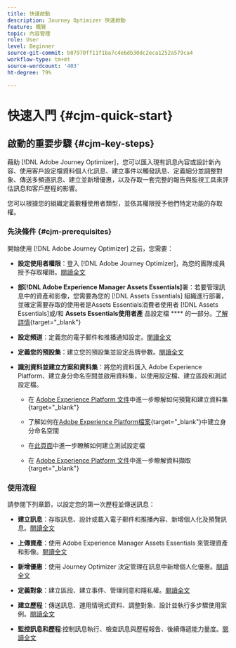 ```yaml
---
title: 快速啟動
description: Journey Optimizer 快速啟動
feature: 概覽
topic: 內容管理
role: User
level: Beginner
source-git-commit: b07970ff11f1ba7c4e6db30dc2eca1252a579ca4
workflow-type: tm+mt
source-wordcount: '403'
ht-degree: 79%

---
```


# 快速入門 {#cjm-quick-start}

## 啟動的重要步驟 {#cjm-key-steps}

藉助 [!DNL Adobe Journey Optimizer]，您可以匯入現有訊息內容或設計新內容、使用客戶設定檔資料個人化訊息、建立事件以觸發訊息、定義細分並調整對象、傳送多頻道訊息、建立並新增優惠，以及存取一套完整的報告與監視工具來評估訊息和客戶歷程的影響。

您可以根據您的組織定義數種使用者類型，並依其權限授予他們特定功能的存取權。

### 先決條件 {#cjm-prerequisites}

開始使用 [!DNL Adobe Journey Optimizer] 之前，您需要：

* **設定使用者權限**：登入 [!DNL Adobe Journey Optimizer]，為您的團隊成員授予存取權限。[閱讀全文](../using/administration/permissions.md)

* **部[!DNL Adobe Experience Manager Assets Essentials]**&#x200B;署：若要管理訊息中的資產和影像，您需要為您的 [!DNL Assets Essentials] 組織進行部署，並確定需要存取的使用者是Assets Essentials消費者使用者 [!DNL Assets Essentials]或/和 **Assets Essentials使用者產** 品設定檔 **** 的一部分。[了解詳情](https://experienceleague.adobe.com/docs/experience-manager-assets-essentials/help/deploy-administer.html){target=&quot;_blank&quot;}

* **設定頻道**：定義您的電子郵件和推播通知設定。[閱讀全文](../using/configuration/get-started-configuration.md)

* **定義您的預設集**：建立您的預設集並設定品牌參數。[閱讀全文](../using/configuration/message-presets.md)

* **識別資料並建立方案和資料集**：將您的資料匯入 Adobe Experience Platform、建立身分命名空間並啟用資料集，以使用設定檔、建立區段和測試設定檔。

   * 在 [Adobe Experience Platform 文件](https://experienceleague.adobe.com/docs/experience-platform/catalog/datasets/user-guide.html?lang=zh-Hant)中進一步瞭解如何預覽和建立資料集{target=&quot;_blank&quot;}

   * 了解如何在[Adobe Experience Platform檔案](https://experienceleague.adobe.com/docs/experience-platform/identity/namespaces.html?lang=en#manage-namespaces){target=&quot;_blank&quot;}中建立身分命名空間

   * 在[此頁面](../using/building-journeys/creating-test-profiles.md)中進一步瞭解如何建立測試設定檔

   * 在 [Adobe Experience Platform 文件](https://experienceleague.adobe.com/docs/experience-platform/ingestion/home.html?lang=zh-Hant)中進一步瞭解資料擷取{target=&quot;_blank&quot;}


### 使用流程

請參閱下列章節，以設定您的第一次歷程並傳送訊息：

* **建立訊息**：存取訊息、設計或載入電子郵件和推播內容、新增個人化及預覽訊息。[閱讀全文](create-message.md)

* **上傳資產**：使用 Adobe Experience Manager Assets Essentials 來管理資產和影像。[閱讀全文](assets-essentials.md)

* **新增優惠**：使用 Journey Optimizer 決定管理在訊息中新增個人化優惠。[閱讀全文](../using/offers/get-started/starting-offer-decisioning.md)

* **定義對象**：建立區段、建立事件、管理同意和隱私權。[閱讀全文](../using/segment/about-segments.md)

* **建立歷程**：傳送訊息、運用情境式資料、調整對象、設計並執行多步驟使用案例。[閱讀全文](building-journeys/journey.md)

* **監控訊息和歷程**:控制訊息執行、檢查訊息與歷程報告、後續傳遞能力量度。[閱讀全文](message-monitoring.md)
